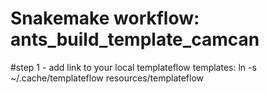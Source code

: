# Snakemake workflow: ants_build_template_camcan

#step 1 - add link to your local templateflow templates:
ln -s ~/.cache/templateflow resources/templateflow


